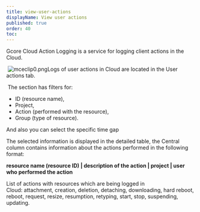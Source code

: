 ```yaml
---
title: view-user-actions
displayName: View user actions
published: true
order: 40
toc:
---
```

Gcore Cloud Action Logging is a service for logging client actions in the Cloud.

 <img src="https://support.gcore.com/hc/article_attachments/9114476315409/mceclip0.png" alt="mceclip0.png">Logs of user actions in Cloud are located in the User actions tab.

 The section has filters for: 

*   ID (resource name), 
*   Project,
*   Action (performed with the resource), 
*   Group (type of resource). 

And also you can select the specific time gap 

The selected information is displayed in the detailed table, the Central column contains information about the actions performed in the following format: 

**resource name (resource ID) | description of the action | project | user who performed the action**

List of actions with resources which are being logged in Cloud: attachment, creation, deletion, detaching, downloading, hard reboot, reboot, request, resize, resumption, retyping, start, stop, suspending, updating.